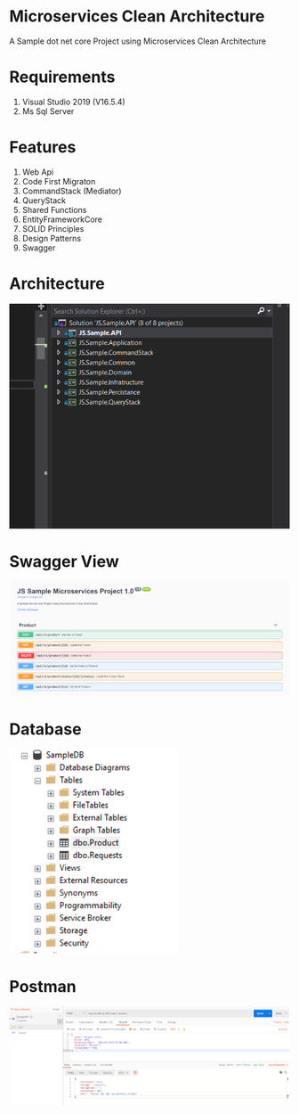 # Microservices Clean Architecture

A  Sample dot net core Project  using Microservices Clean Architecture

# Requirements
 
1. Visual Studio 2019 (V16.5.4)
2. Ms Sql Server


# Features
1. Web Api
2. Code First Migraton
3. CommandStack (Mediator)
4. QueryStack
5. Shared Functions
6. EntityFrameworkCore
7. SOLID Principles
8. Design Patterns
9. Swagger

# Architecture
![Architecture](https://github.com/computerprince/JS.Sample.API/blob/master/Images/architecture.PNG)

# Swagger View
![Swagger](https://github.com/computerprince/JS.Sample.API/blob/master/Images/Swagger.PNG)

# Database 
![Database ](https://github.com/computerprince/JS.Sample.API/blob/master/Images/db.PNG)

# Postman
![Postman](https://github.com/computerprince/JS.Sample.API/blob/master/Images/postman.PNG)


